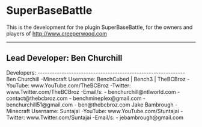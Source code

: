 SuperBaseBattle
===============

This is the development for the plugin SuperBaseBattle, for the owners and players of http://www.creeperwood.com

-----------------------------
Lead Developer: <b>Ben Churchill</b>
-----------------------------


<p>Developers:
-------------------------------------------------------------
    Ben Churchill
        -Minecraft Username: BenchCubed | Bench3 | TheBCBroz
        -YouTube: www.YouTube.com/TheBCBroz
        -Twitter: www.Twitter.com/TheBCBroz
        -Email/s:
           - benchurchill@ntlworld.com
           - contact@thebcbroz.com
           - benchmineplex@gmail.com
           - benchurchill51@gmail.com
           - ben@thebcbroz.com
    Jake Bambrough
        -Minecraft Username: Suntajai
        -YouTube: www.YouTube.com/Stuntajai
        -Twitter: www.Twitter.com/Suntajai
        -Email/s:
           - jebambrough@gmail.com
           </p>


